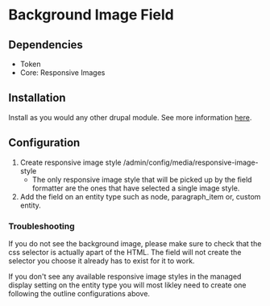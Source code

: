 # Background Image Field

## Dependencies
* Token
* Core: Responsive Images

## Installation
Install as you would any other drupal module. See more information [here](https://www.drupal.org/docs/8/extending-drupal-8/installing-drupal-8-modules).

## Configuration
1. Create responsive image style /admin/config/media/responsive-image-style
    * The only responsive image style that will be picked up by the field formatter are the ones that have selected a single image style.
2. Add the field on an entity type such as node, paragraph_item or, custom entity.

### Troubleshooting
If you do not see the background image, please make sure to check that the css selector is actually apart of the HTML. The field will not create the selector you choose it already has to exist for it to work.

If you don't see any available responsive image styles in the managed display setting on the entity type you will most likley need to create one following the outline configurations above.

